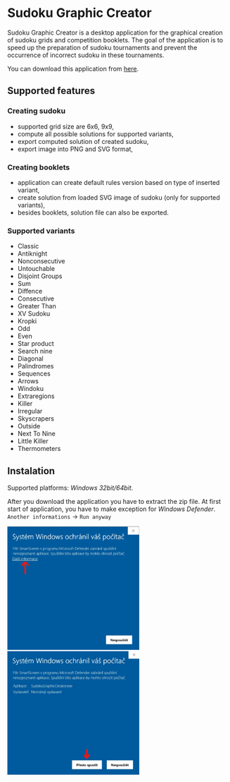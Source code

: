 # Sudoku Graphic Creator
Sudoku Graphic Creator is a desktop application for the graphical creation of sudoku grids and competition booklets. The goal of the application is to speed up the preparation of sudoku tournaments and prevent the occurrence of incorrect sudoku in these tournaments.


You can download this application from [here](https://github.com/KlimesovaLucie/SudokuGraphicCreator/releases/download/1.0.0/SGC.zip).
## Supported features
### Creating sudoku
  - supported grid size are 6x6, 9x9,
  - compute all possible solutions for supported variants,
  - export computed solution of created sudoku,
  - export image into PNG and SVG format,
### Creating booklets
 - application can create default rules version based on type of inserted variant,
 - create solution from loaded SVG image of sudoku (only for supported variants),
 - besides booklets, solution file can also be exported.
### Supported variants
 - Classic
 - Antiknight
 - Nonconsecutive
 - Untouchable
 - Disjoint Groups
 - Sum
 - Diffence
 - Consecutive
 - Greater Than
 - XV Sudoku
 - Kropki
 - Odd
 - Even
 - Star product
 - Search nine
 - Diagonal
 - Palindromes
 - Sequences
 - Arrows
 - Windoku
 - Extraregions
 - Killer
 - Irregular
 - Skyscrapers
 - Outside
 - Next To Nine
 - Little Killer
 - Thermometers

## Instalation
Supported platforms: *Windows 32bit/64bit*.


After you download the application you have to extract the zip file. At first start of application, you have to make exception for *Windows Defender*. `Another informations` -> `Run anyway`

[<img src="./imgs/install1_LI.jpg" width="300"/>](./imgs/install1_LI.jpg)
[<img src="./imgs/install2_LI.jpg" width="300"/>](./imgs/install1_LI.jpg)
